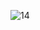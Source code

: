 


![14](https://user-images.githubusercontent.com/83539143/154976364-b593af26-0896-45a7-9bd3-f8d37b7783f5.PNG)
